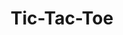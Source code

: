 ---
title: Tic-Tac-Toe
description: Tic-Tac-Toe game 
link: "https://3tgame.vercel.app/"
imagePath: "/projects/img-4.webp"
plateformImg: "web.svg"

---